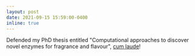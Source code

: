 ```yaml
---
layout: post
date: 2021-09-15 15:59:00-0400
inline: true
---
```


Defended my PhD thesis entitled "Computational approaches to discover novel enzymes for fragrance and flavour", [cum laude](https://en.wikipedia.org/wiki/Latin_honors#Netherlands)!
